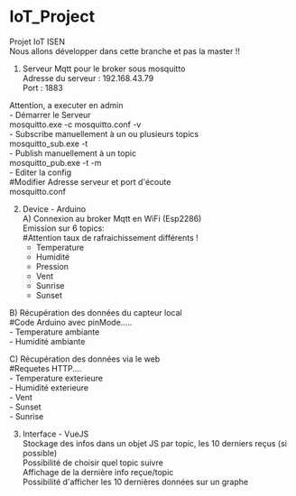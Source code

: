 # IoT_Project
Projet IoT ISEN  
Nous allons développer dans cette branche et pas la master !!  

1) Serveur Mqtt pour le broker sous mosquitto  
  Adresse du serveur : 192.168.43.79  
  Port : 1883

  Attention, a executer en admin  
    - Démarrer le Serveur  
        mosquitto.exe -c mosquitto.conf -v  
    - Subscribe manuellement à un ou plusieurs topics  
        mosquitto_sub.exe -t <topic>  
    - Publish manuellement à un topic  
        mosquitto_pub.exe -t <topic> -m <message>  
    - Editer la config  
      #Modifier Adresse serveur et port d'écoute  
        mosquitto.conf  

2) Device - Arduino  
  A) Connexion au broker Mqtt en WiFi (Esp2286)  
    Emission sur 6 topics:  
    #Attention taux de rafraichissement différents !  
      - Temperature  
      - Humidité  
      - Pression   
      - Vent  
      - Sunrise  
      - Sunset  

  B) Récupération des données du capteur local  
    #Code Arduino avec pinMode.....  
    - Temperature ambiante  
    - Humidité ambiante  

  C) Récupération des données via le web  
    #Requetes HTTP....  
    - Temperature exterieure  
    - Humidité exterieure  
    - Vent  
    - Sunset  
    - Sunrise  

3) Interface - VueJS  
  Stockage des infos dans un objet JS par topic, les 10 derniers reçus (si possible)  
  Possibilité de choisir quel topic suivre  
  Affichage de la dernière info reçue/topic  
  Possibilité d'afficher les 10 dernières données sur un graphe  
